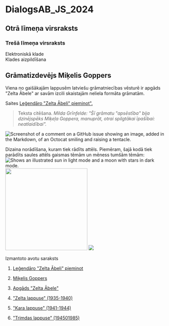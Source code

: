 # DialogsAB_JS_2024
## Otrā līmeņa virsraksts
### Trešā līmeņa virsraksts
Elektroniskā klade  
Klades aizpildīšana  

## Grāmatizdevējs Miķelis Goppers  
Viena no gaišākajām lappusēm latviešu grāmatniecības vēsturē ir apgāds "Zelta Ābele" ar savām izcili skaistajām neliela formāta grāmatām.

Saites  [Leģendāro "Zelta Ābeli" pieminot".](https://www.la.lv/legendaro-zelta-abeli-pieminot)


> Teksta citēšana. _Milda Grīnfelde: "Šī grāmatu "apsēstība" bija dzinējspēks Miķeļa Goppera, manuprāt, otrai spilgtākai īpašībai: neatlaidībai"._

![Screenshot of a comment on a GitHub issue showing an image, added in the Markdown, of an Octocat smiling and raising a tentacle.](https://myoctocat.com/assets/images/base-octocat.svg)

Dizaina norādīšana, kuram tiek rādīts attēls. Piemēram, šajā kodā tiek parādīts saules attēls gaismas tēmām un mēness tumšām tēmām:
<picture>
  <source media="(prefers-color-scheme: dark)" srcset="https://user-images.githubusercontent.com/25423296/163456776-7f95b81a-f1ed-45f7-b7ab-8fa810d529fa.png">
  <source media="(prefers-color-scheme: light)" srcset="https://user-images.githubusercontent.com/25423296/163456779-a8556205-d0a5-45e2-ac17-42d089e3c3f8.png">
  <img alt="Shows an illustrated sun in light mode and a moon with stars in dark mode." src="https://user-images.githubusercontent.com/25423296/163456779-a8556205-d0a5-45e2-ac17-42d089e3c3f8.png">
  <img src="https://onedrive.live.com/embed?resid=6F4194188FEAE4F1%219571&authkey=%21AP694yhDJSu8ajE&height=256" width="auto" height="256" />
  <img src="https://camo.githubusercontent.com/6df1a997cfc832774a70a651cbce7ebddf991b70987c15ec5b61211396700380/68747470733a2f2f6f6e6564726976652e6c6976652e636f6d2f656d6265643f72657369643d364634313934313838464541453446312532313935373126617574686b65793d25323141503639347968444a537538616a45266865696768743d323536" />
</picture>

Izmantoto avotu saraksts
1. <p><a href="https://www.la.lv/legendaro-zelta-abeli-pieminot">Leģendāro "Zelta Ābeli" pieminot</a></p>
2. <p><a href="https://lv.wikipedia.org/wiki/Mi%C4%B7elis_Goppers">Miķelis Goppers</a></p>
3. <p><a href="https://www.biblioteka.lu.lv/resursi/izstades/virtualas-izstades/zelta-lappuse-latvijas-gramatnieciba/apgads-zelta-abele/">Apgāds "Zelta Ābele"</a></p>
4. <p><a href="https://www.biblioteka.lu.lv/resursi/izstades/virtualas-izstades/zelta-lappuse-latvijas-gramatnieciba/apgads-zelta-abele/zelta-lappuse-1935-1940/">"Zelta lappuse" (1935-1940)</a></p>
5. <p><a href="https://www.biblioteka.lu.lv/resursi/izstades/virtualas-izstades/zelta-lappuse-latvijas-gramatnieciba/apgads-zelta-abele/kara-lappuse-1941-1944/">"Kara lappuse" (1941-1944)</a></p>
6. <p><a href="https://www.biblioteka.lu.lv/resursi/izstades/virtualas-izstades/zelta-lappuse-latvijas-gramatnieciba/apgads-zelta-abele/trimdas-lappuse-1945-1985/">"Trimdas lappuse" (194501985)</a>


